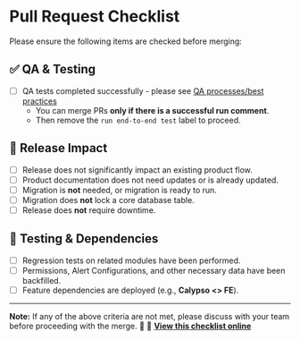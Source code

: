 # Pull Request Checklist

Please ensure the following items are checked before merging:

## ✅ QA & Testing
- [ ] QA tests completed successfully - please see [QA processes/best practices](#)
  - You can merge PRs **only if there is a successful run comment**.
  - Then remove the `run end-to-end test` label to proceed.

## 🚀 Release Impact
- [ ] Release does not significantly impact an existing product flow.
- [ ] Product documentation does not need updates or is already updated.
- [ ] Migration is **not** needed, or migration is ready to run.
- [ ] Migration does **not** lock a core database table.
- [ ] Release does **not** require downtime.

## 🔄 Testing & Dependencies
- [ ] Regression tests on related modules have been performed.
- [ ] Permissions, Alert Configurations, and other necessary data have been backfilled.
- [ ] Feature dependencies are deployed (e.g., **Calypso <> FE**).

---

**Note:** If any of the above criteria are not met, please discuss with your team before proceeding with the merge. 🚦
📌 **[View this checklist online](https://seafairworkspace.slack.com/docs/T011CB745ST/F07QHLD923A)**  